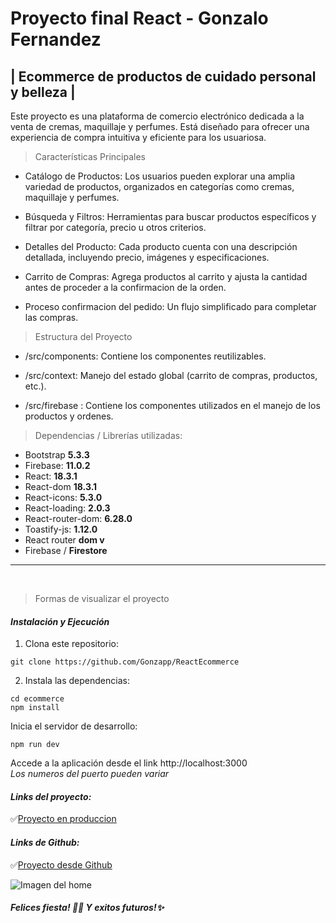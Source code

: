 # Proyecto final React - Gonzalo Fernandez

## | Ecommerce de productos de cuidado personal y belleza |

Este proyecto es una plataforma de comercio electrónico dedicada a la venta de cremas, maquillaje y perfumes. Está diseñado para ofrecer una experiencia de compra intuitiva y eficiente para los usuariosa. 

> Características Principales

* Catálogo de Productos: Los usuarios pueden explorar una amplia variedad de productos, organizados en categorías como cremas, maquillaje y perfumes.

* Búsqueda y Filtros: Herramientas para buscar productos específicos y filtrar por categoría, precio u otros criterios.


* Detalles del Producto: Cada producto cuenta con una descripción detallada, incluyendo precio, imágenes y especificaciones.

* Carrito de Compras: Agrega productos al carrito y ajusta la cantidad antes de proceder a la confirmacion de la orden.

* Proceso confirmacion del pedido: Un flujo simplificado para completar las compras.

>Estructura del Proyecto

* /src/components: Contiene los componentes reutilizables.

* /src/context: Manejo del estado global (carrito de compras, productos, etc.).

* /src/firebase : Contiene los componentes utilizados en el manejo de los productos y ordenes.

> Dependencias / Librerías utilizadas:

- Bootstrap __5.3.3__
- Firebase: __11.0.2__
- React: __18.3.1__
- React-dom __18.3.1__
- React-icons: __5.3.0__
- React-loading: __2.0.3__
- React-router-dom: __6.28.0__
- Toastify-js: __1.12.0__
- React router __dom v__
- Firebase / __Firestore__

--------------------
<br>

> Formas de visualizar el proyecto

#### _Instalación y Ejecución_

1. Clona este repositorio:

```
git clone https://github.com/Gonzapp/ReactEcommerce

```

2. Instala las dependencias:

```
cd ecommerce
npm install
```
Inicia el servidor de desarrollo:
```
npm run dev
```
Accede a la aplicación desde el link http://localhost:3000 
<br>_Los numeros del puerto pueden variar_


#### _Links del proyecto:_ 

✅[Proyecto en produccion](https://timeless-beuty.netlify.app/)

#### _Links de Github:_ 

✅[Proyecto desde Github](https://github.com/Gonzapp/ReactEcommerce)




![Imagen del home](https://developpement-web-facile.com/wp-content/uploads/2019/10/React.png?is-pending-load=1)













#### _Felices fiesta! 🎅🎄 Y exitos futuros!✨_